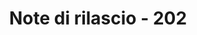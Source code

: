 ﻿---
title: Note di rilascio - 202
second_title: Aspose.Cells Cloud Documen
type: docs
url: /it/release-notes-2020/
description: Aspose.Cells Cloud supporta Excel per creare, convertire, unire, dividere, proteggere, operare su oggetti interni e così via
weight: 10
---
